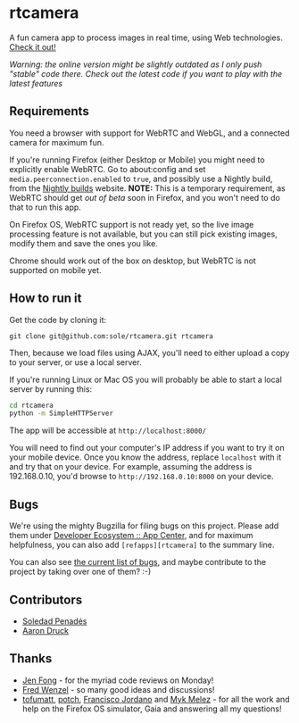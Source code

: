 # rtcamera

A fun camera app to process images in real time, using Web technologies. [Check it out!](http://sole.github.io/rtcamera)

*Warning: the online version might be slightly outdated as I only push "stable" code there. Check out the latest code if you want to play with the latest features*

## Requirements

You need a browser with support for WebRTC and WebGL, and a connected camera for maximum fun.

If you're running Firefox (either Desktop or Mobile) you might need to explicitly enable WebRTC. Go to about:config and set ```media.peerconnection.enabled``` to ```true```, and possibly use a Nightly build, from the [Nightly builds](http://nightly.mozilla.org/) website. **NOTE:** This is a temporary requirement, as WebRTC should get *out of beta* soon in Firefox, and you won't need to do that to run this app.

On Firefox OS, WebRTC support is not ready yet, so the live image processing feature is not available, but you can still pick existing images, modify them and save the ones you like.

Chrome should work out of the box on desktop, but WebRTC is not supported on mobile yet.

## How to run it

Get the code by cloning it:

```git clone git@github.com:sole/rtcamera.git rtcamera```

Then, because we load files using AJAX, you'll need to either upload a copy to your server, or use a local server.

If you're running Linux or Mac OS you will probably be able to start a local server by running this:

```bash
cd rtcamera
python -m SimpleHTTPServer
```

The app will be accessible at ```http://localhost:8000/```

You will need to find out your computer's IP address if you want to try it on your mobile device. Once you know the address, replace ```localhost``` with it and try that on your device. For example, assuming the address is 192.168.0.10, you'd browse to ```http://192.168.0.10:8000``` on your device.

## Bugs

We're using the mighty Bugzilla for filing bugs on this project.
Please add them under [Developer Ecosystem :: App Center](https://bugzilla.mozilla.org/enter_bug.cgi?product=Developer%20Ecosystem&component=App%20Center), and for maximum helpfulness, you can also add ```[refapps][rtcamera]``` to the summary line.

You can also see [the current list of bugs](https://bugzilla.mozilla.org/buglist.cgi?quicksearch=[refapps][rtcamera]&list_id=7428025), and maybe contribute to the project by taking over one of them? :-)

## Contributors

* [Soledad Penadés](http://soledadpenades.com)
* [Aaron Druck](http://www.whatthedruck.com/)

## Thanks

* [Jen Fong](http://ednapiranha.com/) - for the myriad code reviews on Monday!
* [Fred Wenzel](http://fredericiana.com/) - so many good ideas and discussions!
* [tofumatt](http://lonelyvegan.com/), [potch](http://potch.me/), [Francisco Jordano](http://www.ardeenelinfierno.com/) and [Myk Melez](http://www.mykzilla.org/) - for all the work and help on the Firefox OS simulator, Gaia and answering all my questions!
